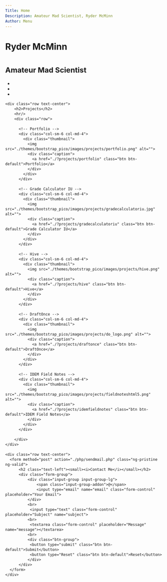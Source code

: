 ```yaml
---
Title: Home
Description: Amateur Mad Scientist, Ryder McMinn
Author: Menu
---
```


<div class="jumbotron darken">
    <h1 class="text-center">Ryder McMinn</h1>
    <h1 class="text-center"><small>Amateur Mad Scientist <i class="fa fa-flask"></small></i></h1>
    <ul class="list-inline text-center">
      <li><a href="https://github.com/rmcminn"><i class="fa fa-github fa-4x"></i></a></li>
      <li><a href="http://careers.stackoverflow.com/rydermcminn"><i class="fa fa-stack-overflow fa-4x"></i></a></li>
      <li><a href="https://www.linkedin.com/in/rydermcminn"><i class="fa fa-linkedin fa-4x"></i></a></li>
    </ul>
</div>

<div class="container">

    <div class="row text-center">
        <h2>Projects</h2>
        <hr/>
        <div class="row">

          <!-- Portfolio -->
          <div class="col-sm-6 col-md-4">
            <div class="thumbnail">
              <img src="./themes/bootstrap_pico/images/projects/portfolio.png" alt="">
              <div class="caption">
                <a href="./?projects/portfolio" class="btn btn-default">Portfolio</a>
              </div>
            </div>
          </div>

          <!-- Grade Calculator IU -->
          <div class="col-sm-6 col-md-4">
            <div class="thumbnail">
              <img src="./themes/bootstrap_pico/images/projects/gradecalculatoriu.jpg" alt="">
              <div class="caption">
                <a href="./?projects/gradecalculatoriu" class="btn btn-default">Grade Calculator IU</a>
              </div>
            </div>
          </div>

          <!-- Hive -->
          <div class="col-sm-6 col-md-4">
            <div class="thumbnail">
              <img src="./themes/bootstrap_pico/images/projects/hive.png" alt="">
              <div class="caption">
                <a href="./?projects/hive" class="btn btn-default">Hive</a>
              </div>
            </div>
          </div>

          <!-- DraftOnce -->
          <div class="col-sm-6 col-md-4">
            <div class="thumbnail">
              <img src="./themes/bootstrap_pico/images/projects/do_logo.png" alt="">
              <div class="caption">
                <a href="./?projects/draftonce" class="btn btn-default">DraftOnce</a>
              </div>
            </div>
          </div>

          <!-- IDEM Field Notes -->
          <div class="col-sm-6 col-md-4">
            <div class="thumbnail">
              <img src="./themes/bootstrap_pico/images/projects/fieldnoteshtml5.png" alt="">
              <div class="caption">
                <a href="./?projects/idemfieldnotes" class="btn btn-default">IDEM Field Notes</a>
              </div>
            </div>
          </div>

        </div>
    </div>

    <div class="row text-center">
      <form method="post" action="./php/sendmail.php" class="ng-pristine ng-valid">
          <h2 class="text-left"><small><i>Contact Me</i></small></h2>
          <div class="form-group">
              <div class="input-group input-group-lg">
                  <span class="input-group-addon">@</span>
                  <input type="email" name="email" class="form-control" placeholder="Your Email">
              </div>
              <br>
               <input type="text" class="form-control" placeholder="Subject" name="subject">
              <br>
               <textarea class="form-control" placeholder="Message" name="message"></textarea>
              <br>
              <div class="btn-group">
               <button type="submit" class="btn btn-default">Submit</button>
               <button type="Reset" class="btn btn-default">Reset</button>
              </div>
          </div>
      </form>
    </div>
</div>
